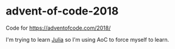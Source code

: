 # advent-of-code-2018
Code for https://adventofcode.com/2018/

I'm trying to learn [Julia](https://julialang.org) so I'm using AoC to force myself to learn.